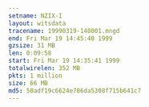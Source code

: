 ```yaml
---
setname: NZIX-I
layout: witsdata
tracename: 19990319-140001.mngd
end: Fri Mar 19 14:45:40 1999
gzsize: 31 MB
len: 0:09:58
start: Fri Mar 19 14:35:41 1999
totalwirelen: 352 MB
pkts: 1 million
size: 66 MB
md5: 50adf19c6624e786da5308f715b641c7
---
```

